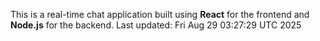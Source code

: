 This is a real-time chat application built using **React** for the frontend and **Node.js** for the backend.
Last updated: Fri Aug 29 03:27:29 UTC 2025
